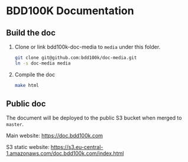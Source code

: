# BDD100K Documentation

## Build the doc

1. Clone or link bdd100k-doc-media to `media` under this folder.

   ```bash
   git clone git@github.com:bdd100k/doc-media.git
   ln -s doc-media media
   ```

2. Compile the doc

   ```bash
   make html
   ```

## Public doc

The document will be deployed to the public S3 bucket when merged to `master`.

Main website: https://doc.bdd100k.com

S3 static website: https://s3.eu-central-1.amazonaws.com/doc.bdd100k.com/index.html
